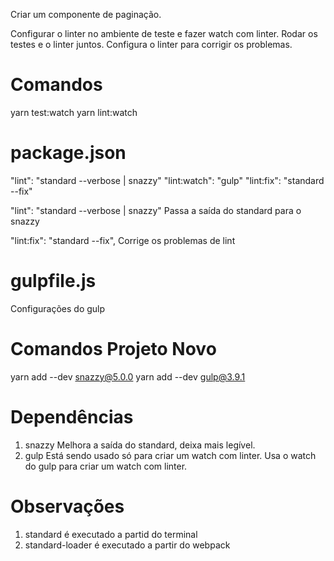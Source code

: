 Criar um componente de paginação.

Configurar o linter no ambiente de teste e fazer watch com linter.
Rodar os testes e o linter juntos.
Configura o linter para corrigir os problemas.

# Comandos
yarn test:watch
yarn lint:watch

# package.json
"lint": "standard --verbose | snazzy"
"lint:watch": "gulp"
"lint:fix": "standard --fix"


"lint": "standard --verbose | snazzy"
Passa a saída do standard para o snazzy

"lint:fix": "standard --fix",
Corrige os problemas de lint

# gulpfile.js
Configurações do gulp

# Comandos Projeto Novo
yarn add --dev snazzy@5.0.0
yarn add --dev gulp@3.9.1

# Dependências
1. snazzy
  Melhora a saída do standard, deixa mais legível.
1. gulp
  Está sendo usado só para criar um watch com linter.
  Usa o watch do gulp para criar um watch com linter.

# Observações
1. standard é executado a partid do terminal
1. standard-loader é executado a partir do webpack